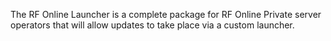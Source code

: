 The RF Online Launcher is a complete package for RF Online Private server operators that will allow updates to take place via a custom launcher.
